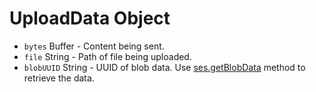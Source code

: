 # UploadData Object

* `bytes` Buffer - Content being sent.
* `file` String - Path of file being uploaded.
* `blobUUID` String - UUID of blob data. Use
  [ses.getBlobData](../session.md#sesgetblobdataidentifier-callback) method to
  retrieve the data.
